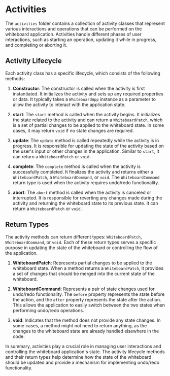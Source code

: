 # Activities

The `activities` folder contains a collection of activity classes that represent various interactions and operations that can be performed on the whiteboard application. Activities handle different phases of user interactions, such as starting an operation, updating it while in progress, and completing or aborting it.

## Activity Lifecycle

Each activity class has a specific lifecycle, which consists of the following methods:

1. **Constructor**: The constructor is called when the activity is first instantiated. It initializes the activity and sets up any required properties or data. It typically takes a `WhiteboardApp` instance as a parameter to allow the activity to interact with the application state.

2. **start**: The `start` method is called when the activity begins. It initializes the state related to the activity and can return a `WhiteboardPatch`, which is a set of partial changes to be applied to the whiteboard state. In some cases, it may return `void` if no state changes are required.

3. **update**: The `update` method is called repeatedly while the activity is in progress. It is responsible for updating the state of the activity based on the user's input or other changes in the application. Similar to `start`, it can return a `WhiteboardPatch` or `void`.

4. **complete**: The `complete` method is called when the activity is successfully completed. It finalizes the activity and returns either a `WhiteboardPatch`, a `WhiteboardCommand`, or `void`. The `WhiteboardCommand` return type is used when the activity requires undo/redo functionality.

5. **abort**: The `abort` method is called when the activity is canceled or interrupted. It is responsible for reverting any changes made during the activity and returning the whiteboard state to its previous state. It can return a `WhiteboardPatch` or `void`.

## Return Types

The activity methods can return different types: `WhiteboardPatch`, `WhiteboardCommand`, or `void`. Each of these return types serves a specific purpose in updating the state of the whiteboard or controlling the flow of the application.

1. **WhiteboardPatch**: Represents partial changes to be applied to the whiteboard state. When a method returns a `WhiteboardPatch`, it provides a set of changes that should be merged into the current state of the whiteboard.

2. **WhiteboardCommand**: Represents a pair of state changes used for undo/redo functionality. The `before` property represents the state before the action, and the `after` property represents the state after the action. This allows the application to easily switch between the two states when performing undo/redo operations.

3. **void**: Indicates that the method does not provide any state changes. In some cases, a method might not need to return anything, as the changes to the whiteboard state are already handled elsewhere in the code.

In summary, activities play a crucial role in managing user interactions and controlling the whiteboard application's state. The activity lifecycle methods and their return types help determine how the state of the whiteboard should be updated and provide a mechanism for implementing undo/redo functionality.
